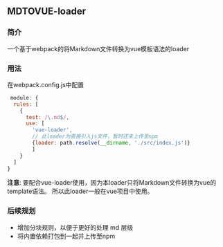 ## MDTOVUE-loader
### 简介
一个基于webpack的将Markdown文件转换为vue模板语法的loader

### 用法

在webpack.config.js中配置

```javascript
 module: {
  rules: [
    { 
      test: /\.md$/,
      use: [
        'vue-loader', 
        // 此loader为直接引入js文件，暂时还未上传至npm
        {loader: path.resolve(__dirname, './src/index.js')}
        ]
    }
  ]
}
```

**注意**: 要配合vue-loader使用，因为本loader只将Markdown文件转换为vue的template语法。
所以此loader一般在vue项目中使用。

### 后续规划

- 增加分块规则，以便于更好的处理 md 层级
- 将内置依赖打包到一起并上传至npm